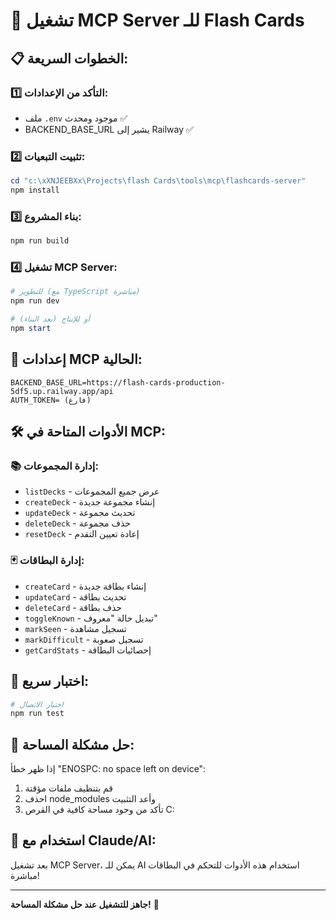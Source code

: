 # 🤖 تشغيل MCP Server للـ Flash Cards

## 📋 الخطوات السريعة:

### 1️⃣ التأكد من الإعدادات:

- ملف `.env` موجود ومحدث ✅
- BACKEND_BASE_URL يشير إلى Railway ✅

### 2️⃣ تثبيت التبعيات:

```powershell
cd "c:\xXNJEEBXx\Projects\flash Cards\tools\mcp\flashcards-server"
npm install
```

### 3️⃣ بناء المشروع:

```powershell
npm run build
```

### 4️⃣ تشغيل MCP Server:

```powershell
# للتطوير (مع TypeScript مباشرة)
npm run dev

# أو للإنتاج (بعد البناء)
npm start
```

## 🔧 إعدادات MCP الحالية:

```
BACKEND_BASE_URL=https://flash-cards-production-5df5.up.railway.app/api
AUTH_TOKEN= (فارغ)
```

## 🛠 الأدوات المتاحة في MCP:

### 📚 **إدارة المجموعات:**

- `listDecks` - عرض جميع المجموعات
- `createDeck` - إنشاء مجموعة جديدة
- `updateDeck` - تحديث مجموعة
- `deleteDeck` - حذف مجموعة
- `resetDeck` - إعادة تعيين التقدم

### 🃏 **إدارة البطاقات:**

- `createCard` - إنشاء بطاقة جديدة
- `updateCard` - تحديث بطاقة
- `deleteCard` - حذف بطاقة
- `toggleKnown` - تبديل حالة "معروف"
- `markSeen` - تسجيل مشاهدة
- `markDifficult` - تسجيل صعوبة
- `getCardStats` - إحصائيات البطاقة

## 🧪 اختبار سريع:

```powershell
# اختبار الاتصال
npm run test
```

## 🚨 حل مشكلة المساحة:

إذا ظهر خطأ "ENOSPC: no space left on device":

1. قم بتنظيف ملفات مؤقتة
2. احذف node_modules وأعد التثبيت
3. تأكد من وجود مساحة كافية في القرص C:

## 🔗 استخدام مع Claude/AI:

بعد تشغيل MCP Server، يمكن للـ AI استخدام هذه الأدوات للتحكم في البطاقات مباشرة!

---

**جاهز للتشغيل عند حل مشكلة المساحة!** 🚀

